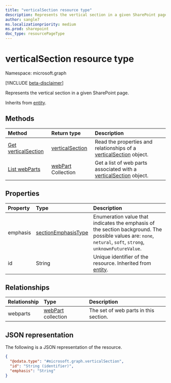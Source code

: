 ```yaml
---
title: "verticalSection resource type"
description: Represents the vertical section in a given SharePoint page.
author: sangle7
ms.localizationpriority: medium
ms.prod: sharepoint
doc_type: resourcePageType
---
```


# verticalSection resource type

Namespace: microsoft.graph

[!INCLUDE [beta-disclaimer](../../includes/beta-disclaimer.md)]

Represents the vertical section in a given SharePoint page.

Inherits from [entity](../resources/entity.md).

## Methods
|Method|Return type|Description|
|:---|:---|:---|
|[Get verticalSection](../api/verticalsection-get.md)|[verticalSection](../resources/verticalsection.md)|Read the properties and relationships of a [verticalSection](../resources/verticalsection.md) object.|
|[List webParts](../api/webpart-list.md)|[webPart](../resources/webPart.md) Collection |Get a list of web parts associated with a [verticalSection](../resources/verticalSection.md) object.|


## Properties
|Property|Type|Description|
|:---|:---|:---|
|emphasis|[sectionEmphasisType](../resources/horizontalsection.md#sectionemphasistype-values)|Enumeration value that indicates the emphasis of the section background. The possible values are: `none`, `netural`, `soft`, `strong`, `unknownFutureValue`.|
|id|String|Unique identifier of the resource. Inherited from [entity](../resources/entity.md).|

## Relationships
|Relationship|Type|Description|
|:---|:---|:---|
|webparts|[webPart](../resources/webpart.md) collection|The set of web parts in this section.|

## JSON representation
The following is a JSON representation of the resource.
<!-- {
  "blockType": "resource",
  "keyProperty": "id",
  "@odata.type": "microsoft.graph.verticalSection",
  "baseType": "microsoft.graph.entity",
  "openType": false
}
-->
``` json
{
  "@odata.type": "#microsoft.graph.verticalSection",
  "id": "String (identifier)",
  "emphasis": "String"
}
```

